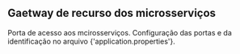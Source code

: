 ## Gaetway de recurso dos microsserviços

Porta de acesso aos mcirosserviços. Configuração das portas e da identificação no arquivo {'application.properties'}.
